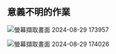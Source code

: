 ## 意義不明的作業
![螢幕擷取畫面 2024-08-29 173957](https://github.com/user-attachments/assets/7b3fc55d-b398-4317-bc42-5a45161003de)

![螢幕擷取畫面 2024-08-29 174026](https://github.com/user-attachments/assets/77c6771c-b909-4119-99c5-12384e91976e)
